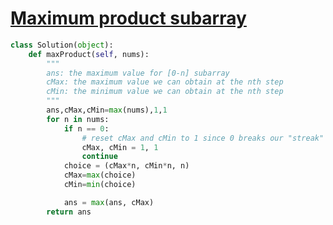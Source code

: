 # [Maximum product subarray](https://leetcode.com/problems/maximum-product-subarray/description/)

```python
class Solution(object):
    def maxProduct(self, nums):
        """
        ans: the maximum value for [0-n] subarray
        cMax: the maximum value we can obtain at the nth step
        cMin: the minimum value we can obtain at the nth step
        """
        ans,cMax,cMin=max(nums),1,1
        for n in nums:
            if n == 0:
                # reset cMax and cMin to 1 since 0 breaks our "streak"
                cMax, cMin = 1, 1
                continue
            choice = (cMax*n, cMin*n, n)
            cMax=max(choice)
            cMin=min(choice)

            ans = max(ans, cMax)
        return ans
```
